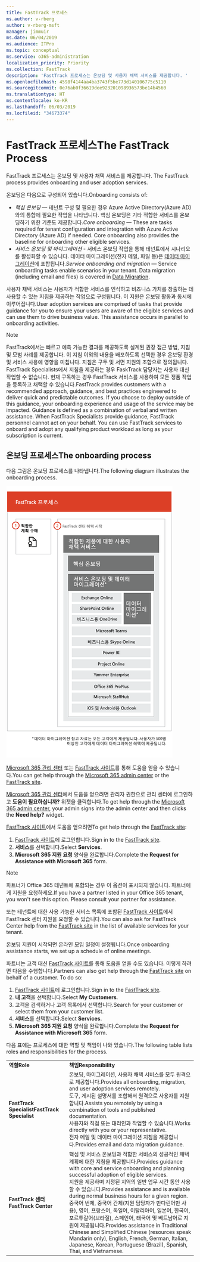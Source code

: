 ```yaml
---
title: FastTrack 프로세스
ms.author: v-rberg
author: v-rberg-msft
manager: jimmuir
ms.date: 06/04/2019
ms.audience: ITPro
ms.topic: conceptual
ms.service: o365-administration
localization_priority: Priority
ms.collection: FastTrack
description: 'FastTrack 프로세스는 온보딩 및 사용자 채택 서비스를 제공합니다. '
ms.openlocfilehash: 4598f4144aa4ba3743f5be773d140106775c5110
ms.sourcegitcommit: 0e76ab0f36619dee923201098936573be14b4560
ms.translationtype: HT
ms.contentlocale: ko-KR
ms.lasthandoff: 06/03/2019
ms.locfileid: "34673374"
---
```

# <a name="the-fasttrack-process"></a><span data-ttu-id="92234-103">FastTrack 프로세스</span><span class="sxs-lookup"><span data-stu-id="92234-103">The FastTrack Process</span></span>

<span data-ttu-id="92234-104">FastTrack 프로세스는 온보딩 및 사용자 채택 서비스를 제공합니다. </span><span class="sxs-lookup"><span data-stu-id="92234-104">The FastTrack process provides onboarding and user adoption services.</span></span> 
  
<span data-ttu-id="92234-105">온보딩은 다음으로 구성되어 있습니다.</span><span class="sxs-lookup"><span data-stu-id="92234-105">Onboarding consists of:</span></span>
  
- <span data-ttu-id="92234-p101">*핵심 온보딩* — 테넌트 구성 및 필요한 경우 Azure Active Directory(Azure AD)와의 통합에 필요한 작업을 나타냅니다. 핵심 온보딩은 기타 적합한 서비스를 온보딩하기 위한 기준도 제공합니다.</span><span class="sxs-lookup"><span data-stu-id="92234-p101">*Core onboarding* — These are tasks required for tenant configuration and integration with Azure Active Directory (Azure AD) if needed. Core onboarding also provides the baseline for onboarding other eligible services.</span></span> 
- <span data-ttu-id="92234-p102">*서비스 온보딩 및 마이그레이션* - 서비스 온보딩 작업을 통해 테넌트에서 시나리오를 활성화할 수 있습니다. 데이터 마이그레이션(전자 메일, 파일 등)은 [데이터 마이그레이션](O365-data-migration.md)에 포합됩니다.</span><span class="sxs-lookup"><span data-stu-id="92234-p102">*Service onboarding and migration* — Service onboarding tasks enable scenarios in your tenant. Data migration (including email and files) is covered in [Data Migration](O365-data-migration.md).</span></span> 
    
<span data-ttu-id="92234-p103">사용자 채택 서비스는 사용자가 적합한 서비스를 인식하고 비즈니스 가치를 창출하는 데 사용할 수 있는 지침을 제공하는 작업으로 구성됩니다. 이 지원은 온보딩 활동과 동시에 이루어집니다.</span><span class="sxs-lookup"><span data-stu-id="92234-p103">User adoption services are comprised of tasks that provide guidance for you to ensure your users are aware of the eligible services and can use them to drive business value. This assistance occurs in parallel to onboarding activities.</span></span>
  
> [!NOTE]
> <span data-ttu-id="92234-p104">FastTrack에서는 빠르고 예측 가능한 결과를 제공하도록 설계된 권장 접근 방법, 지침 및 모범 사례를 제공합니다. 이 지침 이외의 내용을 배포하도록 선택한 경우 온보딩 환경 및 서비스 사용에 영향을 미칩니다. 지침은 구두 및 서면 지원의 조합으로 정의됩니다. FastTrack Specialists에서 지침을 제공하는 경우 FaskTrack 담당자는 사용자 대신 작업할 수 없습니다. 현재 구독하는 경우 FastTrack 서비스를 사용하여 모든 정품 작업을 등록하고 채택할 수 있습니다.</span><span class="sxs-lookup"><span data-stu-id="92234-p104">FastTrack provides customers with a recommended approach, guidance, and best practices engineered to deliver quick and predictable outcomes. If you choose to deploy outside of this guidance, your onboarding experience and usage of the service may be impacted. Guidance is defined as a combination of verbal and written assistance. When FastTrack Specialists provide guidance, FastTrack personnel cannot act on your behalf. You can use FastTrack services to onboard and adopt any qualifying product workload as long as your subscription is current.</span></span> 
  
## <a name="the-onboarding-process"></a><span data-ttu-id="92234-117">온보딩 프로세스</span><span class="sxs-lookup"><span data-stu-id="92234-117">The onboarding process</span></span>

<span data-ttu-id="92234-118">다음 그림은 온보딩 프로세스를 나타냅니다.</span><span class="sxs-lookup"><span data-stu-id="92234-118">The following diagram illustrates the onboarding process.</span></span>
  
![온보딩 혜택 사용 일정](media/O365-Onboarding-Timeline.png)
  
<span data-ttu-id="92234-120">[Microsoft 365 관리 센터](https://go.microsoft.com/fwlink/?linkid=2032704) 또는 [FastTrack 사이트](https://go.microsoft.com/fwlink/?linkid=780698)를 통해 도움을 얻을 수 있습니다.</span><span class="sxs-lookup"><span data-stu-id="92234-120">You can get help through the [Microsoft 365 admin center](https://go.microsoft.com/fwlink/?linkid=2032704) or the [FastTrack site](https://go.microsoft.com/fwlink/?linkid=780698).</span></span> 

<span data-ttu-id="92234-121">[Microsoft 365 관리 센터](https://go.microsoft.com/fwlink/?linkid=2032704)에서 도움을 얻으려면 관리자 권한으로 관리 센터에 로그인하고 **도움이 필요하십니까?** 위젯을 클릭합니다.</span><span class="sxs-lookup"><span data-stu-id="92234-121">To get help through the [Microsoft 365 admin center](https://go.microsoft.com/fwlink/?linkid=2032704), your admin signs into the admin center and then clicks the **Need help?** widget.</span></span> 

<span data-ttu-id="92234-122">[FastTrack 사이트](https://go.microsoft.com/fwlink/?linkid=780698)에서 도움을 얻으려면</span><span class="sxs-lookup"><span data-stu-id="92234-122">To get help through the [FastTrack site](https://go.microsoft.com/fwlink/?linkid=780698):</span></span> 
1.  <span data-ttu-id="92234-123">[FastTrack 사이트](https://go.microsoft.com/fwlink/?linkid=780698)에 로그인합니다.</span><span class="sxs-lookup"><span data-stu-id="92234-123">Sign in to the [FastTrack site](https://go.microsoft.com/fwlink/?linkid=780698).</span></span> 
2.  <span data-ttu-id="92234-124">**서비스**를 선택합니다.</span><span class="sxs-lookup"><span data-stu-id="92234-124">Select **Services**.</span></span>
3.  <span data-ttu-id="92234-125">**Microsoft 365 지원 요청** 양식을 완료합니다.</span><span class="sxs-lookup"><span data-stu-id="92234-125">Complete the **Request for Assistance with Microsoft 365** form.</span></span> 
> [!NOTE]
>  <span data-ttu-id="92234-p105">파트너가 Office 365 테넌트에 포함되는 경우 이 옵션이 표시되지 않습니다. 파트너에게 지원을 요청하세요.</span><span class="sxs-lookup"><span data-stu-id="92234-p105">If you have a partner listed in your Office 365 tenant, you won't see this option. Please consult your partner for assistance.</span></span> 
  
 <span data-ttu-id="92234-128">또는 테넌트에 대한 사용 가능한 서비스 목록에 포함된 [FastTrack 사이트](https://go.microsoft.com/fwlink/?linkid=780698)에서 FastTrack 센터 지원을 요청할 수 있습니다.</span><span class="sxs-lookup"><span data-stu-id="92234-128">You can also ask for FastTrack Center help from the [FastTrack site](https://go.microsoft.com/fwlink/?linkid=780698) in the list of available services for your tenant.</span></span> 
    
 <span data-ttu-id="92234-129">온보딩 지원이 시작되면 온라인 모임 일정이 설정됩니다.</span><span class="sxs-lookup"><span data-stu-id="92234-129">Once onboarding assistance starts, we set up a schedule of online meetings.</span></span>
    
<span data-ttu-id="92234-p106">파트너는 고객 대신 [FastTrack 사이트](https://go.microsoft.com/fwlink/?linkid=780698)를 통해 도움을 얻을 수도 있습니다. 이렇게 하려면 다음을 수행합니다.</span><span class="sxs-lookup"><span data-stu-id="92234-p106">Partners can also get help through the [FastTrack site](https://go.microsoft.com/fwlink/?linkid=780698) on behalf of a customer. To do so:</span></span>
1.  <span data-ttu-id="92234-132">[FastTrack 사이트](https://go.microsoft.com/fwlink/?linkid=780698)에 로그인합니다.</span><span class="sxs-lookup"><span data-stu-id="92234-132">Sign in to the [FastTrack site](https://go.microsoft.com/fwlink/?linkid=780698).</span></span> 
2.  <span data-ttu-id="92234-133">**내 고객**을 선택합니다.</span><span class="sxs-lookup"><span data-stu-id="92234-133">Select **My Customers**.</span></span>
3.  <span data-ttu-id="92234-134">고객을 검색하거나 고객 목록에서 선택합니다.</span><span class="sxs-lookup"><span data-stu-id="92234-134">Search for your customer or select them from your customer list.</span></span>
4.  <span data-ttu-id="92234-135">**서비스**를 선택합니다.</span><span class="sxs-lookup"><span data-stu-id="92234-135">Select **Services**.</span></span>
5.  <span data-ttu-id="92234-136">**Microsoft 365 지원 요청** 양식을 완료합니다.</span><span class="sxs-lookup"><span data-stu-id="92234-136">Complete the **Request for Assistance with Microsoft 365** form.</span></span> 

<span data-ttu-id="92234-137">다음 표에는 프로세스에 대한 역할 및 책임이 나와 있습니다.</span><span class="sxs-lookup"><span data-stu-id="92234-137">The following table lists roles and responsibilities for the process.</span></span>
    
|||
|:-----|:-----|
|<span data-ttu-id="92234-138">**역할**</span><span class="sxs-lookup"><span data-stu-id="92234-138">**Role**</span></span> <br/> |<span data-ttu-id="92234-139">**책임**</span><span class="sxs-lookup"><span data-stu-id="92234-139">**Responsibility**</span></span> <br/> |
|<span data-ttu-id="92234-140">**FastTrack Specialist**</span><span class="sxs-lookup"><span data-stu-id="92234-140">**FastTrack Specialist**</span></span> <br/> |<span data-ttu-id="92234-141">온보딩, 마이그레이션, 사용자 채택 서비스를 모두 원격으로 제공합니다.</span><span class="sxs-lookup"><span data-stu-id="92234-141">Provides all onboarding, migration, and user adoption services remotely.</span></span>  <br/> <span data-ttu-id="92234-142">도구, 게시된 설명서를 조합해서 원격으로 사용자를 지원합니다.</span><span class="sxs-lookup"><span data-stu-id="92234-142">Assists you remotely by using a combination of tools and published documentation.</span></span> <br/> <span data-ttu-id="92234-143">사용자와 직접 또는 대리인과 작업할 수 있습니다.</span><span class="sxs-lookup"><span data-stu-id="92234-143">Works directly with you or your representative.</span></span> <br/> <span data-ttu-id="92234-144">전자 메일 및 데이터 마이그레이션 지침을 제공합니다.</span><span class="sxs-lookup"><span data-stu-id="92234-144">Provides email and data migration guidance.</span></span>|
|<span data-ttu-id="92234-145">**FastTrack 센터**</span><span class="sxs-lookup"><span data-stu-id="92234-145">**FastTrack Center**</span></span>  <br/> |<span data-ttu-id="92234-146">핵심 및 서비스 온보딩과 적합한 서비스의 성공적인 채택 계획에 대한 지침을 제공합니다.</span><span class="sxs-lookup"><span data-stu-id="92234-146">Provides guidance with core and service onboarding and planning successful adoption of eligible services.</span></span>  <br/> <span data-ttu-id="92234-147">지원을 제공하며 지정된 지역의 일반 업무 시간 동안 사용할 수 있습니다.</span><span class="sxs-lookup"><span data-stu-id="92234-147">Provides assistance and is available during normal business hours for a given region.</span></span> <br/> <span data-ttu-id="92234-148">중국어 번체, 중국어 간체(지원 담당자가 만다린어만 사용), 영어, 프랑스어, 독일어, 이탈리아어, 일본어, 한국어, 포르투갈어(브라질), 스페인어, 태국어 및 베트남어로 지원이 제공됩니다.</span><span class="sxs-lookup"><span data-stu-id="92234-148">Provides assistance in Traditional Chinese and Simplified Chinese (resources speak Mandarin only), English, French, German, Italian, Japanese, Korean, Portuguese (Brazil), Spanish, Thai, and Vietnamese.</span></span>|


  

